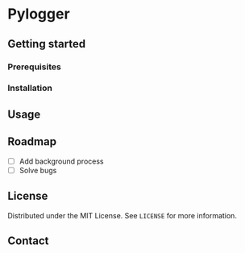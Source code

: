 # Pylogger

## Getting started

### Prerequisites
### Installation

## Usage

## Roadmap
- [ ] Add background process
- [ ] Solve bugs

## License
Distributed under the MIT License. See `LICENSE` for more information.
## Contact

